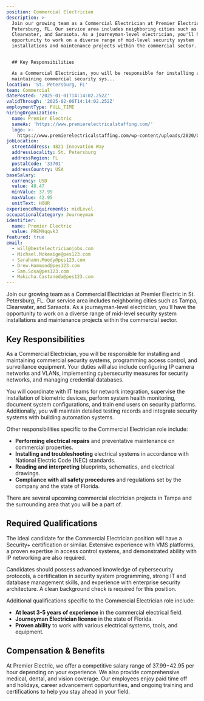 ```yaml
---
position: Commercial Electrician
description: >-
  Join our growing team as a Commercial Electrician at Premier Electric in St.
  Petersburg, FL. Our service area includes neighboring cities such as Tampa,
  Clearwater, and Sarasota. As a journeyman-level electrician, you'll have the
  opportunity to work on a diverse range of mid-level security system
  installations and maintenance projects within the commercial sector. 


  ## Key Responsibilities

  As a Commercial Electrician, you will be responsible for installing and
  maintaining commercial security sys...
location: 'St. Petersburg, FL'
team: Commercial
datePosted: '2025-01-01T14:14:02.252Z'
validThrough: '2025-02-06T14:14:02.252Z'
employmentType: FULL_TIME
hiringOrganization:
  name: Premier Electric
  sameAs: 'https://www.premierelectricalstaffing.com/'
  logo: >-
    https://www.premierelectricalstaffing.com/wp-content/uploads/2020/05/Premier-Electrical-Staffing-logo.png
jobLocation:
  streetAddress: 4821 Innovation Way
  addressLocality: St. Petersburg
  addressRegion: FL
  postalCode: '33701'
  addressCountry: USA
baseSalary:
  currency: USD
  value: 40.47
  minValue: 37.99
  maxValue: 42.95
  unitText: HOUR
experienceRequirements: midLevel
occupationalCategory: Journeyman
identifier:
  name: Premier Electric
  value: PREM9qqvk3
featured: true
email:
  - will@bestelectricianjobs.com
  - Michael.Mckeaige@pes123.com
  - Sarahann.Moody@pes123.com
  - Drew.Hammond@pes123.com
  - Sam.Sosa@pes123.com
  - Makicha.Castaneda@pes123.com
---
```




Join our growing team as a Commercial Electrician at Premier Electric in St. Petersburg, FL. Our service area includes neighboring cities such as Tampa, Clearwater, and Sarasota. As a journeyman-level electrician, you'll have the opportunity to work on a diverse range of mid-level security system installations and maintenance projects within the commercial sector. 

## Key Responsibilities
As a Commercial Electrician, you will be responsible for installing and maintaining commercial security systems, programming access control, and surveillance equipment. Your duties will also include configuring IP camera networks and VLANs, implementing cybersecurity measures for security networks, and managing credential databases. 

You will coordinate with IT teams for network integration, supervise the installation of biometric devices, perform system health monitoring, document system configurations, and train end users on security platforms. Additionally, you will maintain detailed testing records and integrate security systems with building automation systems. 

Other responsibilities specific to the Commercial Electrician role include:

- **Performing electrical repairs** and preventative maintenance on commercial properties.
- **Installing and troubleshooting** electrical systems in accordance with National Electric Code (NEC) standards.
- **Reading and interpreting** blueprints, schematics, and electrical drawings.
- **Compliance with all safety procedures** and regulations set by the company and the state of Florida.

There are several upcoming commercial electrician projects in Tampa and the surrounding area that you will be a part of.

## Required Qualifications
The ideal candidate for the Commercial Electrician position will have a Security+ certification or similar. Extensive experience with VMS platforms, a proven expertise in access control systems, and demonstrated ability with IP networking are also required. 

Candidates should possess advanced knowledge of cybersecurity protocols, a certification in security system programming, strong IT and database management skills, and experience with enterprise security architecture. A clean background check is required for this position.

Additional qualifications specific to the Commercial Electrician role include:

- **At least 3-5 years of experience** in the commercial electrical field.
- **Journeyman Electrician license** in the state of Florida.
- **Proven ability** to work with various electrical systems, tools, and equipment.

## Compensation & Benefits
At Premier Electric, we offer a competitive salary range of $37.99-$42.95 per hour depending on your experience. We also provide comprehensive medical, dental, and vision coverage. Our employees enjoy paid time off and holidays, career advancement opportunities, and ongoing training and certifications to help you stay ahead in your field.
